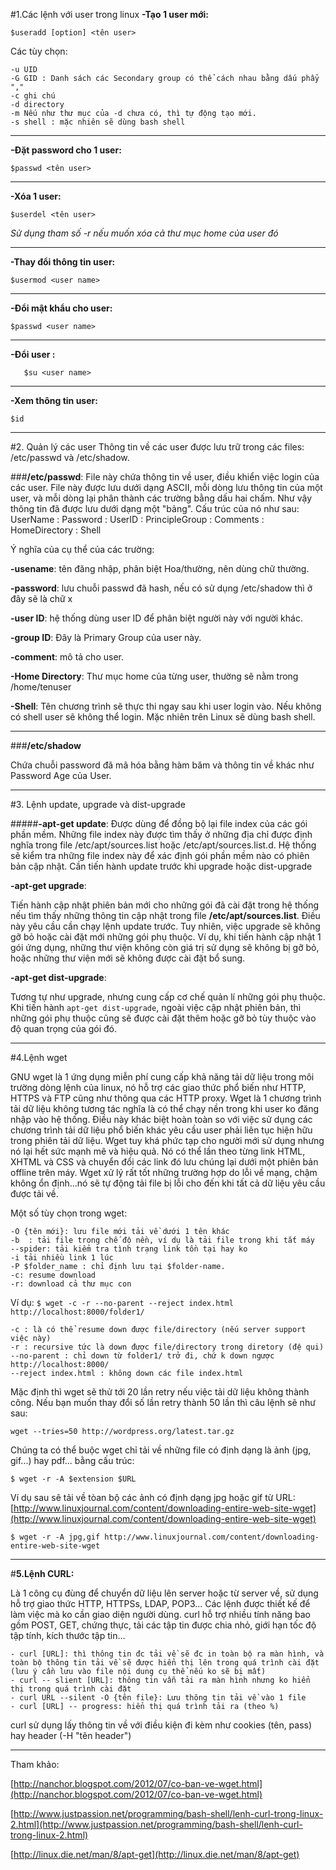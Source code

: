 ﻿#1.Các lệnh với user trong linux
**-Tạo 1 user mới:**

`$useradd [option] <tên user>`

Các tùy chọn:

    -u UID
    -G GID : Danh sách các Secondary group có thể cách nhau bằng dấu phẩy ","
    -c ghi chú
    -d directory
    -m Nếu như thư mục của -d chưa có, thì tự động tạo mới.
    -s shell : mặc nhiên sẽ dùng bash shell
---
**-Đặt password cho 1 user:**

`$passwd <tên user>`

---
**-Xóa 1 user:**

`$userdel <tên user>`

*Sử dụng tham số -r nếu muốn xóa cả thư mục home của user đó*

---

**-Thay đổi thông tin user:**

`$usermod <user name>`

---

**-Đổi mật khẩu cho user:**

`$passwd <user name>`

---

**-Đổi user :**

`	$su <user name>`

---


**-Xem thông tin user:**

`$id`

---

#2. Quản lý các user
Thông tin về các user được lưu trữ trong các files: /etc/passwd và /etc/shadow.

###**/etc/passwd**: 
File này chứa thông tin về user, điều khiển việc login của các user.
File này được lưu dưới dạng ASCII, mỗi dòng lưu thông tin của một user, và mỗi dòng lại phân thành các trường bằng dấu hai chấm. Như vậy thông tin đã được lưu dưới dạng một "bảng". Cấu trúc của nó như sau:
UserName : Password : UserID : PrincipleGroup : Comments : HomeDirectory : Shell

Ý nghĩa của cụ thể của các trường:

**-usename**: tên đăng nhập, phân biệt Hoa/thường, nên dùng chữ thường.

**-password**: lưu chuỗi passwd đã hash, nếu có sử dụng /etc/shadow thì ở đây sẽ là chữ x

**-user ID**: hệ thống dùng user ID để phân biệt người này với người khác.

**-group ID**: Đây là Primary Group của user này.

**-comment**: mô tả cho user.

**-Home Directory**: Thư mục home của từng user, thường sẽ nằm trong /home/tenuser

**-Shell**: Tên chương trình sẽ thực thi ngay sau khi user login vào. Nếu không có shell user sẽ không thể login. Mặc nhiên trên Linux sẽ dùng bash shell.

---

###**/etc/shadow**

Chứa chuỗi password đã mã hóa bằng hàm băm và thông tin về khác như Password Age của User.

---

#3. Lệnh update, upgrade và dist-upgrade

#####**-apt-get update**: 
Được dùng để đồng bộ lại file index của các gói phần mềm. Những file index này được tìm thấy ở những địa chỉ được định nghĩa trong file /etc/apt/sources.list hoặc /etc/apt/sources.list.d. Hệ thống sẽ kiểm tra những file index này để xác định gói phần mềm nào có phiên bản cập nhật. Cần tiến hành update trước khi upgrade hoặc dist-upgrade

**-apt-get upgrade**:

 Tiến hành cập nhật phiên bản mới cho những gói đã cài đặt trong hệ thống nếu tìm thấy những thông tin cập nhật trong file **/etc/apt/sources.list**. Điều này yêu cầu cần chạy lệnh update trước.
Tuy nhiên, việc upgrade sẽ không gỡ bỏ hoặc cài đặt mới những gói phụ thuộc. Ví dụ, khi tiến hành cập nhật 1 gói ứng dụng, những thư viện không còn giá trị sử dụng sẽ không bị gỡ bỏ, hoặc những thư viện mới sẽ không được cài đặt bổ sung.

**-apt-get dist-upgrade**:

 Tương tự như upgrade, nhưng cung cấp cơ chế quản lí những gói phụ thuộc. Khi tiến hành `apt-get dist-upgrade`, ngoài việc cập nhật phiên bản, thì những gói phụ thuộc cũng sẽ được cài đặt thêm hoặc gỡ bỏ tùy thuộc vào độ quan trọng của gói đó.
 
 ---
 
#4.Lệnh wget

GNU wget là 1 ứng dụng miễn phí cung cấp khả năng tải dữ liệu trong môi trường dòng lệnh của linux, nó hỗ trợ các giao thức phổ biến như HTTP, HTTPS và FTP cũng như thông qua các HTTP proxy. Wget là 1 chương trình tải dữ liệu không tương tác nghĩa là có thể chạy nền trong khi user ko đăng nhập vào hệ thống. Điều này khác biệt hoàn toàn so với việc sử dụng các chương trình tải dữ liệu phổ biến khác yêu cầu user phải liên tục hiện hữu trong phiên tải dữ liệu. Wget tuy khá phức tạp cho người mới sử dụng nhưng nó lại hết sức mạnh mẽ và hiệu quả. Nó có thể lần theo từng link HTML, XHTML và CSS và chuyển đổi các link đó lưu chúng lại dưới một phiên bản offline trên máy. Wget xử lý rất tốt những trường hợp do lỗi về mạng, chậm không ổn định...nó sẽ tự động tải file bị lỗi cho đến khi tất cả dữ liệu yêu cầu được tải về. 

 Một số tùy chọn trong wget: 

    -O {tên mới}: lưu file mới tải về dưới 1 tên khác
    -b 	: tải file trong chế độ nền, ví dụ là tải file trong khi tắt máy
    --spider: tải kiểm tra tình trạng link tồn tại hay ko
    -i tải nhiều link 1 lúc
    -P $folder_name : chỉ định lưu tại $folder-name.
    -c: resume download
    -r: download cả thư mục con

Ví dụ:
`$ wget -c -r --no-parent --reject index.html http://localhost:8000/folder1/`

    -c : là có thể resume down được file/directory (nếu server support việc này)
    -r : recursive tức là down được file/directory trong diretory (đệ qui) 
    --no-parent : chỉ down từ folder1/ trở đi, chứ k down ngược http://localhost:8000/
    --reject index.html : không down các file index.html
Mặc định thì wget sẽ thử tới 20 lần retry nếu việc tải dữ liệu không thành công. Nếu bạn muốn thay đổi số lần retry thành 50 lần thì câu lệnh sẽ như sau:

    wget --tries=50 http://wordpress.org/latest.tar.gz

Chúng ta có thể buộc wget chỉ tải về những file có định dạng là ảnh (jpg, gif...) hay pdf... bằng cấu trúc:

    $ wget -r -A $extension $URL
Ví dụ sau sẽ tải về tòan bộ các ảnh có định dạng jpg hoặc gif từ URL:  [http://www.linuxjournal.com/content/downloading-entire-web-site-wget](http://www.linuxjournal.com/content/downloading-entire-web-site-wget)

    $ wget -r -A jpg,gif http://www.linuxjournal.com/content/downloading-entire-web-site-wget

---

#**5.Lệnh CURL:**

Là 1 công cụ đùng để chuyển dữ liệu lên server hoặc từ server về, sử dụng hỗ trợ giao thức HTTP, HTTPSs, LDAP, POP3... Các lệnh được thiết kế để làm việc mà ko cần giao diện người dùng. curl hỗ trợ nhiều tính năng bao gồm POST, GET, chứng thực, tải các tập tin được chia nhỏ, giới hạn tốc độ tập tính, kích thước tập tin...

	- curl [URL]: thì thông tin đc tải về sẽ đc in toàn bộ ra màn hình, và toàn bộ thông tin tải về sẽ được hiển thị lên trong quá trình cài đặt (lưu ý cần lưu vào file nội dung cụ thể nếu ko sẽ bị mất)
	- curl -- slient [URL]: thông tin vẫn tải ra màn hình nhưng ko hiển thị trong quá trình cài đặt
	- curl URL --silent -O {tên file}: Lưu thông tin tải về vào 1 file
	- curl [URL] -- progress: hiển thị quá trình tải ra (theo %)
curl sử dụng lấy thông tin về với điều kiện đi kèm như cookies (tên, pass) hay header (-H "tên header")

---

Tham khảo:

[http://nanchor.blogspot.com/2012/07/co-ban-ve-wget.html](http://nanchor.blogspot.com/2012/07/co-ban-ve-wget.html)

[http://www.justpassion.net/programming/bash-shell/lenh-curl-trong-linux-2.html](http://www.justpassion.net/programming/bash-shell/lenh-curl-trong-linux-2.html)

[http://linux.die.net/man/8/apt-get](http://linux.die.net/man/8/apt-get)


